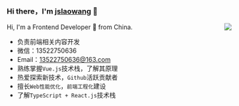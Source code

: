 ### Hi there，I'm [jslaowang](https://jslaowang.com) 👋 

<img align="right" src="https://github-readme-stats.vercel.app/api?username=jslaowang&show_icons=true&hide_border=true&theme=vue-dark" />

Hi, I'm a Frontend Developer 🚀 from China.

- 负责前端相关内容开发
- 微信：13522750636
- Email：13522750636@163.com
- 熟练掌握`Vue.js`技术栈，了解其原理
- 热爱探索新技术，`Github`活跃贡献者
- 擅长`Web性能优化`，`前端工程化`建设
- 了解`TypeScript + React.js`技术栈


